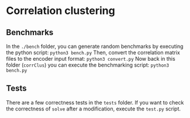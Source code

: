 # Correlation clustering

## Benchmarks
In the `./bench` folder, you can generate random benchmarks by executing the python script:
```python3 bench.py```
Then, convert the correlation matrix files to the encoder input format:
```python3 convert.py```
Now back in this folder (`corrClus`) you can execute the benchmarking script:
```python3 bench.py```

## Tests
There are a few correctness tests in the `tests` folder. If you want to check the correctness of `solve` after a
modification, execute the `test.py` script.